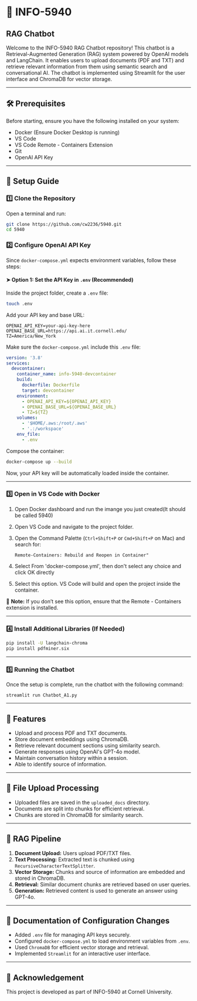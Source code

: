 # 📌 INFO-5940

## RAG Chatbot

Welcome to the INFO-5940 RAG Chatbot repository! This chatbot is a Retrieval-Augmented Generation (RAG) system powered by OpenAI models and LangChain. It enables users to upload documents (PDF and TXT) and retrieve relevant information from them using semantic search and conversational AI. The chatbot is implemented using Streamlit for the user interface and ChromaDB for vector storage.

---

## 🛠️ Prerequisites

Before starting, ensure you have the following installed on your system:

- Docker (Ensure Docker Desktop is running)
- VS Code
- VS Code Remote - Containers Extension
- Git
- OpenAI API Key

---

## 🚀 Setup Guide

### 1️⃣ Clone the Repository

Open a terminal and run:

```sh
git clone https://github.com/cw2236/5940.git
cd 5940
```

### 2️⃣ Configure OpenAI API Key

Since `docker-compose.yml` expects environment variables, follow these steps:

#### ➤ Option 1: Set the API Key in `.env` (Recommended)

Inside the project folder, create a `.env` file:

```sh
touch .env
```

Add your API key and base URL:

```plaintext
OPENAI_API_KEY=your-api-key-here
OPENAI_BASE_URL=https://api.ai.it.cornell.edu/
TZ=America/New_York
```

Make sure the `docker-compose.yml` include this `.env` file:

```yaml
version: '3.8'
services:
  devcontainer:
    container_name: info-5940-devcontainer
    build:
      dockerfile: Dockerfile
      target: devcontainer
    environment:
      - OPENAI_API_KEY=${OPENAI_API_KEY}
      - OPENAI_BASE_URL=${OPENAI_BASE_URL}
      - TZ=${TZ}
    volumes:
      - '$HOME/.aws:/root/.aws'
      - '.:/workspace'
    env_file:
      - .env
```

Compose the container:

```sh
docker-compose up --build
```

Now, your API key will be automatically loaded inside the container.

---
### 3️⃣ Open in VS Code with Docker
1. Open Docker dashboard and run the imange you just created(It should be called 5940)

2. Open VS Code and navigate to the project folder.

3. Open the Command Palette (`Ctrl+Shift+P` or `Cmd+Shift+P` on Mac) and search for:
   ```
   Remote-Containers: Rebuild and Reopen in Container"
   ```
4. Select From 'docker-compose.yml', then don't select any choice and click OK directly

4. Select this option. VS Code will build and open the project inside the container.

📌 **Note:** If you don’t see this option, ensure that the Remote - Containers extension is installed.

---



### 4️⃣ Install Additional Libraries (If Needed)

```sh
pip install -U langchain-chroma
pip install pdfminer.six

```

---

### 5️⃣ Running the Chatbot

Once the setup is complete, run the chatbot with the following command:

```
streamlit run Chatbot_A1.py
```

---






## 📌 Features

- Upload and process PDF and TXT documents.
- Store document embeddings using ChromaDB.
- Retrieve relevant document sections using similarity search.
- Generate responses using OpenAI's GPT-4o model.
- Maintain conversation history within a session.
- Able to identify source of information. 

---

## 📂 File Upload Processing

- Uploaded files are saved in the `uploaded_docs` directory.
- Documents are split into chunks for efficient retrieval.
- Chunks are stored in ChromaDB for similarity search.

---

## 📌 RAG Pipeline

1. **Document Upload:** Users upload PDF/TXT files.
2. **Text Processing:** Extracted text is chunked using `RecursiveCharacterTextSplitter`. 
3. **Vector Storage:** Chunks and source of information are embedded and stored in ChromaDB.
4. **Retrieval:** Similar document chunks are retrieved based on user queries.
5. **Generation:** Retrieved content is used to generate an answer using GPT-4o.

---

## 📝 Documentation of Configuration Changes

- Added `.env` file for managing API keys securely.
- Configured `docker-compose.yml` to load environment variables from `.env`.
- Used `ChromaDB` for efficient vector storage and retrieval.
- Implemented `Streamlit` for an interactive user interface.

---

## 🙏 Acknowledgement

This project is developed as part of INFO-5940 at Cornell University.

 
